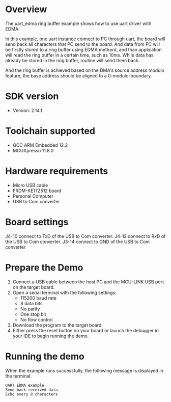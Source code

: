 Overview
========
The uart_edma ring buffer example shows how to use uart driver with EDMA:

In this example, one uart instance connect to PC through uart, the board will
send back all characters that PC send to the board. And data from PC will be firstly 
stored to a ring buffer using EDMA methord, and than application will read the ring buffer 
in a certain time, such as 10ms. While data has already be stored in the ring buffer,
routine will send them back.

And the ring buffer is achieved based on the DMA's source address modulo feature, the base address
should be aligned to a 0-modulo-boundary.

SDK version
===========
- Version: 2.14.1

Toolchain supported
===================
- GCC ARM Embedded  12.2
- MCUXpresso  11.8.0

Hardware requirements
=====================
- Micro USB cable
- FRDM-KE17Z512 board
- Personal Computer
- USB to Com converter

Board settings
==============
J4-10 connect to TxD of the USB to Com converter.
J4-12 connect to RxD of the USB to Com converter.
J3-14 connect to GND of the USB to Com converter 

Prepare the Demo
================
1.  Connect a USB cable between the host PC and the MCU-LINK USB port on the target board.
2.  Open a serial terminal with the following settings:
    - 115200 baud rate
    - 8 data bits
    - No parity
    - One stop bit
    - No flow control
3.  Download the program to the target board.
4.  Either press the reset button on your board or launch the debugger in your IDE to begin running the demo.

Running the demo
================
When the example runs successfully, the following message is displayed in the terminal:

~~~~~~~~~~~~~~~~~~~~~~~
UART EDMA example
Send back received data
Echo every 8 characters

~~~~~~~~~~~~~~~~~~~~~~~

